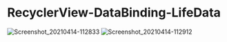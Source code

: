 # RecyclerView-DataBinding-LifeData

![Screenshot_20210414-112833](https://user-images.githubusercontent.com/82486893/114650413-caaa5780-9d14-11eb-9179-13e02b6fe997.png)
![Screenshot_20210414-112912](https://user-images.githubusercontent.com/82486893/114650421-cda54800-9d14-11eb-86b4-0e3cf61b0054.png)
